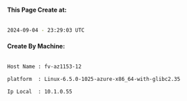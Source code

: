 
   
#### This Page Create at:

```bash

2024-09-04 - 23:29:03 UTC

```

#### Create By Machine:

```bash

Host Name : fv-az1153-12

platform  : Linux-6.5.0-1025-azure-x86_64-with-glibc2.35

Ip Local  : 10.1.0.55

```


